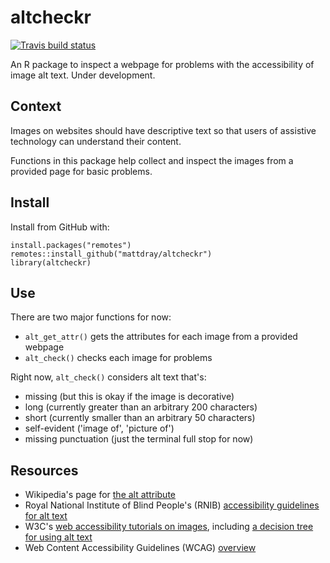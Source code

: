 # altcheckr

[![Travis build status](https://travis-ci.org/matt-dray/altcheckr.svg?branch=master)](https://travis-ci.org/matt-dray/altcheckr)

An R package to inspect a webpage for problems with the accessibility of image alt text. Under development.

## Context

Images on websites should have descriptive text so that users of assistive technology can understand their content.

Functions in this package help collect and inspect the images from a provided page for basic problems.

## Install

Install from GitHub with:

```
install.packages("remotes")
remotes::install_github("mattdray/altcheckr")
library(altcheckr)
```

## Use

There are two major functions for now:

* `alt_get_attr()` gets the attributes for each image from a provided webpage
* `alt_check()` checks each image for problems

Right now, `alt_check()` considers alt text that's:

* missing (but this is okay if the image is decorative)
* long (currently greater than an arbitrary 200 characters)
* short (currently smaller than an arbitrary 50 characters)
* self-evident ('image of', 'picture of')
* missing punctuation (just the terminal full stop for now)

## Resources

* Wikipedia's page for [the alt attribute](https://en.wikipedia.org/wiki/Alt_attribute)
* Royal National Institute of Blind People's (RNIB) [accessibility guidelines for alt text](https://www.rnib.org.uk/accessibility-guidelines-alt-text-what-you-need-know)
* W3C's [web accessibility tutorials on images](https://www.w3.org/WAI/tutorials/images/), including [a decision tree for using alt text](https://www.w3.org/WAI/tutorials/images/decision-tree/)
* Web Content Accessibility Guidelines (WCAG) [overview](https://www.w3.org/WAI/standards-guidelines/wcag/)
